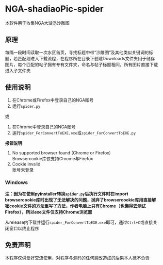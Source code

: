 # NGA-shadiaoPic-spider
本软件用于收集NGA大漩涡沙雕图

## 原理
每隔一段时间读取一次水区首页，寻找标题中带“沙雕图”及其他类似关键词的标题，若匹配则进入下载流程，在程序所在目录下创建Downloads文件夹用于储存图片，每个匹配的帖子拥有专有文件夹，命名与帖子标题相同，所有图片直接下载进入子文件夹

## 使用说明
1. 在Chrome或Firefox中登录自己的NGA账号
2. 运行`spider.py`

或

1. 在Chrome中登录自己的NGA账号
2. 运行`spider_ForConvertToEXE.exe`或`spider_ForConvertToEXE.py`

**报错说明**
1. No supported browser found (Chrome or Firefox)  
    Browsercookie库仅支持Chrome与Firefox
2. Cookie invalid  
    账号未登录

### Windows
**注：因为在使用pyinstaller转换`spider.py`后执行文件时在import browsercookie库时出现了无法解决的问题，抛弃了browsercookie库用直接解密cookie文件的方法重写了方法，作者电脑上只有Chrome（也懒得去测试Firefox），所以exe文件仅支持Chrome浏览器**

从release内下载并运行`spider_ForConvertToEXE.exe`即可，通过`Ctrl+C`或直接关闭窗口以终止程序

## 免责声明
本程序仅供爱好交流使用，对程序与源码的任何魔改造成的后果本人概不负责
